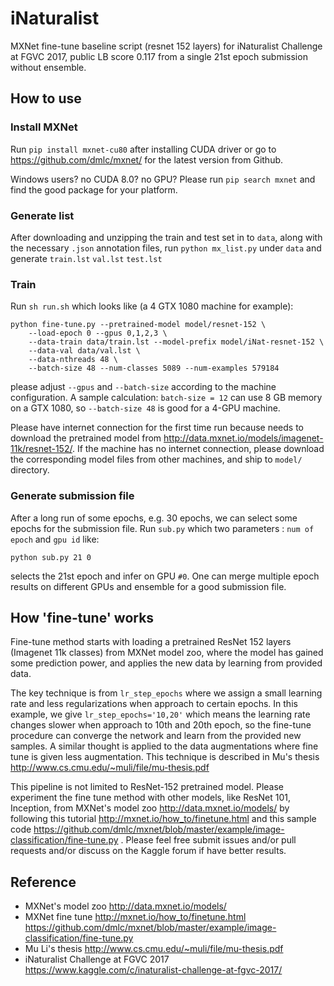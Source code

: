 # iNaturalist
MXNet fine-tune baseline script (resnet 152 layers) for iNaturalist Challenge at FGVC 2017, public LB score 0.117 from a single 21st epoch submission without ensemble.

## How to use

### Install MXNet 

Run `pip install mxnet-cu80` after installing CUDA driver or go to <https://github.com/dmlc/mxnet/> for the latest version from Github.

Windows users? no CUDA 8.0? no GPU? Please run `pip search mxnet` and find the good package for your platform.

### Generate list

After downloading and unzipping the train and test set in to `data`, along with the necessary `.json` annotation files, run `python mx_list.py` under `data` and generate `train.lst` `val.lst` `test.lst`

### Train

Run `sh run.sh` which looks like (a 4 GTX 1080 machine for example):

```
python fine-tune.py --pretrained-model model/resnet-152 \
    --load-epoch 0 --gpus 0,1,2,3 \
    --data-train data/train.lst --model-prefix model/iNat-resnet-152 \
    --data-val data/val.lst \
	--data-nthreads 48 \
    --batch-size 48 --num-classes 5089 --num-examples 579184
```

please adjust `--gpus` and `--batch-size` according to the machine configuration. A sample calculation: `batch-size = 12` can use 8 GB memory on a GTX 1080, so `--batch-size 48` is good for a 4-GPU machine.

Please have internet connection for the first time run because needs to download the pretrained model from <http://data.mxnet.io/models/imagenet-11k/resnet-152/>. If the machine has no internet connection, please download the corresponding model files from other machines, and ship to `model/` directory.

### Generate submission file

After a long run of some epochs, e.g. 30 epochs, we can select some epochs for the submission file. Run `sub.py` which two parameters : `num of epoch` and `gpu id` like:

```
python sub.py 21 0
```

selects the 21st epoch and infer on GPU `#0`. One can merge multiple epoch results on different GPUs and ensemble for a good submission file.

## How 'fine-tune' works

Fine-tune method starts with loading a pretrained ResNet 152 layers (Imagenet 11k classes) from MXNet model zoo, where the model has gained some prediction power, and applies the new data by learning from provided data. 

The key technique is from `lr_step_epochs` where we assign a small learning rate and less regularizations when approach to certain epochs. In this example, we give `lr_step_epochs='10,20'` which means the learning rate changes slower when approach to 10th and 20th epoch, so the fine-tune procedure can converge the network and learn from the provided new samples. A similar thought is applied to the data augmentations where fine tune is given less augmentation. This technique is described in Mu's thesis <http://www.cs.cmu.edu/~muli/file/mu-thesis.pdf> 

This pipeline is not limited to ResNet-152 pretrained model. Please experiment the fine tune method with other models, like ResNet 101, Inception, from MXNet's model zoo <http://data.mxnet.io/models/> by following this tutorial <http://mxnet.io/how_to/finetune.html> and this sample code <https://github.com/dmlc/mxnet/blob/master/example/image-classification/fine-tune.py> . Please feel free submit issues and/or pull requests and/or discuss on the Kaggle forum if have better results.

## Reference

* MXNet's model zoo <http://data.mxnet.io/models/>
* MXNet fine tune <http://mxnet.io/how_to/finetune.html> <https://github.com/dmlc/mxnet/blob/master/example/image-classification/fine-tune.py>
* Mu Li's thesis <http://www.cs.cmu.edu/~muli/file/mu-thesis.pdf> 
* iNaturalist Challenge at FGVC 2017 <https://www.kaggle.com/c/inaturalist-challenge-at-fgvc-2017/>